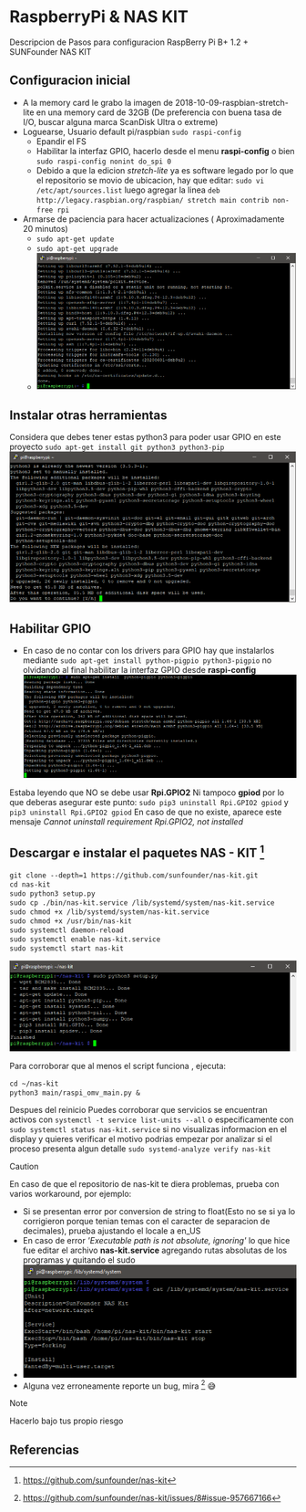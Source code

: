 # RaspberryPi & NAS KIT
Descripcion de Pasos para configuracion RaspBerry Pi B+ 1.2 + SUNFounder NAS KIT

## Configuracion inicial
- A la memory card le grabo la imagen de 2018-10-09-raspbian-stretch-lite en una memory card de 32GB (De preferencia con buena tasa de I/O, buscar alguna marca ScanDisk Ultra o extreme)
- Loguearse, Usuario default pi/raspbian `sudo raspi-config`
  - Epandir el FS
  - Habilitar la interfaz GPIO, hacerlo desde el menu **raspi-config** o bien `sudo raspi-config nonint do_spi 0`
  - Debido a que la edicion *stretch-lite* ya es software legado por lo que el repositorio se movio de ubicacion, hay que editar: `sudo vi /etc/apt/sources.list` luego agregar la linea `deb http://legacy.raspbian.org/raspbian/ stretch main contrib non-free rpi`
- Armarse de paciencia para hacer actualizaciones ( Aproximadamente 20 minutos)
  - `sudo apt-get update`
  - `sudo apt-get upgrade`
  - ![Instalacion en exito](imagenes/updateRaspbian.png)

## Instalar otras herramientas
Considera que debes tener estas python3 para poder usar GPIO en este proyecto `sudo apt-get install git python3 python3-pip`
![Instalacion en exito](imagenes/installGitRaspbian.png)

## Habilitar GPIO
- En caso de no contar con los drivers para GPIO hay que instalarlos mediante `sudo apt-get install python-pigpio python3-pigpio` no olvidando al final habilitar la interfaz GPIO desde **raspi-config**
![Instalacion en exito](imagenes/installGPIO.png)

Estaba leyendo que NO se debe usar **Rpi.GPIO2** Ni tampoco **gpiod** por lo que deberas asegurar este punto:
`sudo pip3 uninstall Rpi.GPIO2 gpiod` y `pip3 uninstall Rpi.GPIO2 gpiod`
En caso de que no existe, aparece este mensaje *Cannot uninstall requirement Rpi.GPIO2, not installed*

## Descargar e instalar el paquetes NAS - KIT [^1]
```
git clone --depth=1 https://github.com/sunfounder/nas-kit.git
cd nas-kit
sudo python3 setup.py
sudo cp ./bin/nas-kit.service /lib/systemd/system/nas-kit.service
sudo chmod +x /lib/systemd/system/nas-kit.service
sudo chmod +x /usr/bin/nas-kit
sudo systemctl daemon-reload
sudo systemctl enable nas-kit.service
sudo systemctl start nas-kit
```
![Instalacion en exito](imagenes/install-exito.png)

Para corroborar que al menos el script funciona , ejecuta:
```
cd ~/nas-kit
python3 main/raspi_omv_main.py &
```
Despues del reinicio Puedes corroborar que servicios se encuentran activos con `systemctl -t service list-units --all` o especificamente con `sudo systemctl status nas-kit.service` si no visualizas informacion en el display y quieres verificar el motivo podrias empezar por analizar si el proceso presenta algun detalle `sudo systemd-analyze verify nas-kit`

> [!CAUTION]
> En caso de que el repositorio de nas-kit te diera problemas, prueba con varios workaround, por ejemplo:
> - Si se presentan error por conversion de string to float(Esto no se si ya lo corrigieron porque tenian temas con el caracter de separacion de decimales), prueba ajustando el locale a en_US
> - En caso de error *'Executable path is not absolute, ignoring'* lo que hice fue editar el archivo **nas-kit.service** agregando rutas absolutas de los programas y quitando el sudo
> - ![Instalacion en exito](imagenes/systemd-nas-kit.png)
> - Alguna vez erroneamente reporte un bug, mira [^2] :sweat_smile:


> [!NOTE]
> Hacerlo bajo tus propio riesgo


## Referencias
[^1]: https://github.com/sunfounder/nas-kit
[^2]: https://github.com/sunfounder/nas-kit/issues/8#issue-957667166

